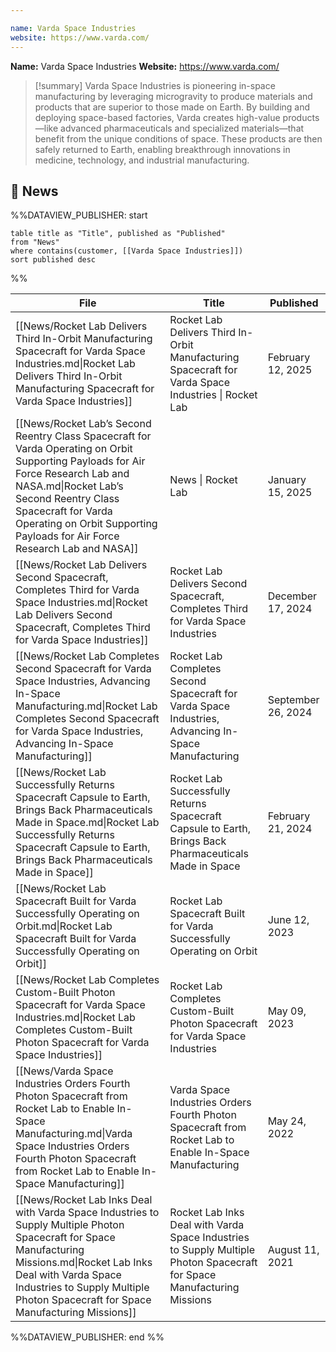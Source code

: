 ```yaml
---

name: Varda Space Industries
website: https://www.varda.com/
---
```


**Name:** Varda Space Industries
**Website:** https://www.varda.com/

>[!summary]
Varda Space Industries is pioneering in-space manufacturing by leveraging microgravity to produce materials and products that are superior to those made on Earth. By building and deploying space-based factories, Varda creates high-value products—like advanced pharmaceuticals and specialized materials—that benefit from the unique conditions of space. These products are then safely returned to Earth, enabling breakthrough innovations in medicine, technology, and industrial manufacturing.

## 📰 News
%%DATAVIEW_PUBLISHER: start
```
table title as "Title", published as "Published"
from "News"
where contains(customer, [[Varda Space Industries]])
sort published desc
```
%%

| File                                                                                                                                                                                                                                                                             | Title                                                                                                                   | Published          |
| -------------------------------------------------------------------------------------------------------------------------------------------------------------------------------------------------------------------------------------------------------------------------------- | ----------------------------------------------------------------------------------------------------------------------- | ------------------ |
| [[News/Rocket Lab Delivers Third In-Orbit Manufacturing Spacecraft for Varda Space Industries.md\|Rocket Lab Delivers Third In-Orbit Manufacturing Spacecraft for Varda Space Industries]]                                                                                       | Rocket Lab Delivers Third In-Orbit Manufacturing Spacecraft for Varda Space Industries \| Rocket Lab                    | February 12, 2025  |
| [[News/Rocket Lab’s Second Reentry Class Spacecraft for Varda Operating on Orbit Supporting Payloads for Air Force Research Lab and NASA.md\|Rocket Lab’s Second Reentry Class Spacecraft for Varda Operating on Orbit Supporting Payloads for Air Force Research Lab and NASA]] | News \| Rocket Lab                                                                                                      | January 15, 2025   |
| [[News/Rocket Lab Delivers Second Spacecraft, Completes Third for Varda Space Industries.md\|Rocket Lab Delivers Second Spacecraft, Completes Third for Varda Space Industries]]                                                                                                 | Rocket Lab Delivers Second Spacecraft, Completes Third for Varda Space Industries                                       | December 17, 2024  |
| [[News/Rocket Lab Completes Second Spacecraft for Varda Space Industries, Advancing In-Space Manufacturing.md\|Rocket Lab Completes Second Spacecraft for Varda Space Industries, Advancing In-Space Manufacturing]]                                                             | Rocket Lab Completes Second Spacecraft for Varda Space Industries, Advancing In-Space Manufacturing                     | September 26, 2024 |
| [[News/Rocket Lab Successfully Returns Spacecraft Capsule to Earth, Brings Back Pharmaceuticals Made in Space.md\|Rocket Lab Successfully Returns Spacecraft Capsule to Earth, Brings Back Pharmaceuticals Made in Space]]                                                       | Rocket Lab Successfully Returns Spacecraft Capsule to Earth, Brings Back Pharmaceuticals Made in Space                  | February 21, 2024  |
| [[News/Rocket Lab Spacecraft Built for Varda Successfully Operating on Orbit.md\|Rocket Lab Spacecraft Built for Varda Successfully Operating on Orbit]]                                                                                                                         | Rocket Lab Spacecraft Built for Varda Successfully Operating on Orbit                                                   | June 12, 2023      |
| [[News/Rocket Lab Completes Custom-Built Photon Spacecraft for Varda Space Industries.md\|Rocket Lab Completes Custom-Built Photon Spacecraft for Varda Space Industries]]                                                                                                       | Rocket Lab Completes Custom-Built Photon Spacecraft for Varda Space Industries                                          | May 09, 2023       |
| [[News/Varda Space Industries Orders Fourth Photon Spacecraft from Rocket Lab to Enable In-Space Manufacturing.md\|Varda Space Industries Orders Fourth Photon Spacecraft from Rocket Lab to Enable In-Space Manufacturing]]                                                     | Varda Space Industries Orders Fourth Photon Spacecraft from Rocket Lab to Enable In-Space Manufacturing                 | May 24, 2022       |
| [[News/Rocket Lab Inks Deal with Varda Space Industries to Supply Multiple Photon Spacecraft for Space Manufacturing Missions.md\|Rocket Lab Inks Deal with Varda Space Industries to Supply Multiple Photon Spacecraft for Space Manufacturing Missions]]                       | Rocket Lab Inks Deal with Varda Space Industries to Supply Multiple Photon Spacecraft for Space Manufacturing Missions  | August 11, 2021    |

%%DATAVIEW_PUBLISHER: end %%
